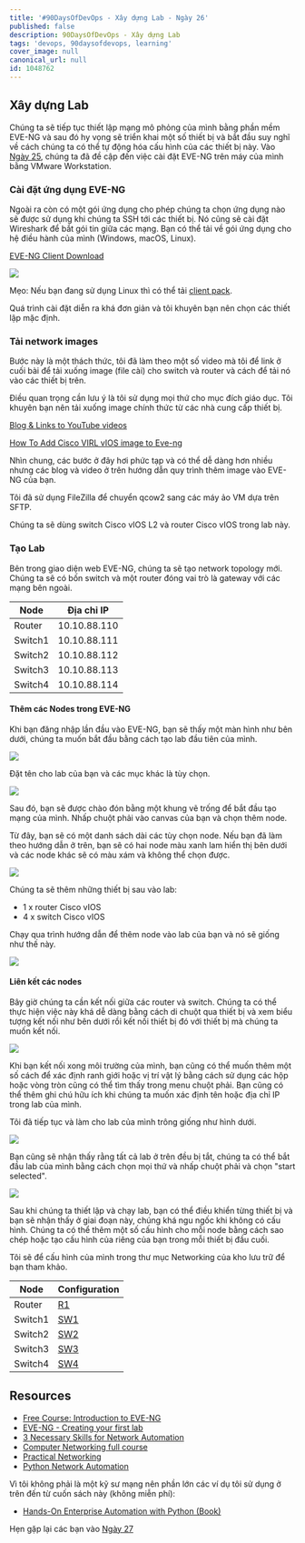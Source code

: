 ```yaml
---
title: '#90DaysOfDevOps - Xây dựng Lab - Ngày 26'
published: false
description: 90DaysOfDevOps - Xây dựng Lab
tags: 'devops, 90daysofdevops, learning'
cover_image: null
canonical_url: null
id: 1048762
---
```


## Xây dựng Lab

Chúng ta sẽ tiếp tục thiết lập mạng mô phỏng của mình bằng phần mềm EVE-NG và sau đó hy vọng sẽ triển khai một số thiết bị và bắt đầu suy nghĩ về cách chúng ta có thể tự động hóa cấu hình của các thiết bị này. Vào [Ngày 25](day25.md), chúng ta đã đề cập đến việc cài đặt EVE-NG trên máy của mình bằng VMware Workstation.

### Cài đặt ứng dụng EVE-NG

Ngoài ra còn có một gói ứng dụng cho phép chúng ta chọn ứng dụng nào sẽ được sử dụng khi chúng ta SSH tới các thiết bị. Nó cũng sẽ cài đặt Wireshark để bắt gói tin giữa các mạng. Bạn có thể tải về gói ứng dụng cho hệ điều hành của mình (Windows, macOS, Linux).

[EVE-NG Client Download](https://www.eve-ng.net/index.php/download/)

![](../../Days/Images/Day26_Networking1.png)

Mẹo: Nếu bạn đang sử dụng Linux thì có thể tải [client pack](https://github.com/SmartFinn/eve-ng-integration).

Quá trình cài đặt diễn ra khá đơn giản và tôi khuyên bạn nên chọn các thiết lập mặc định.

### Tải network images

Bước này là một thách thức, tôi đã làm theo một số video mà tôi để link ở cuối bài để tải xuống image (file cài) cho switch và router và cách để tải nó vào các thiết bị trên.

Điều quan trọng cần lưu ý là tôi sử dụng mọi thứ cho mục đích giáo dục. Tôi khuyên bạn nên tải xuống image chính thức từ các nhà cung cấp thiết bị.

[Blog & Links to YouTube videos](https://loopedback.com/2019/11/15/setting-up-eve-ng-for-ccna-ccnp-ccie-level-studies-includes-multiple-vendor-node-support-an-absolutely-amazing-study-tool-to-check-out-asap/)

[How To Add Cisco VIRL vIOS image to Eve-ng](https://networkhunt.com/how-to-add-cisco-virl-vios-image-to-eve-ng/)

Nhìn chung, các bước ở đây hơi phức tạp và có thể dễ dàng hơn nhiều nhưng các blog và video ở trên hướng dẫn quy trình thêm image vào EVE-NG của bạn.

Tôi đã sử dụng FileZilla để chuyển qcow2 sang các máy ảo VM dựa trên SFTP.

Chúng ta sẽ dùng switch Cisco vIOS L2 và router Cisco vIOS trong lab này.

### Tạo Lab

Bên trong giao diện web EVE-NG, chúng ta sẽ tạo network topology mới. Chúng ta sẽ có bốn switch và một router đóng vai trò là gateway với các mạng bên ngoài.

| Node    | Địa chỉ IP   |
| ------- | ------------ |
| Router  | 10.10.88.110 |
| Switch1 | 10.10.88.111 |
| Switch2 | 10.10.88.112 |
| Switch3 | 10.10.88.113 |
| Switch4 | 10.10.88.114 |

#### Thêm các Nodes trong EVE-NG

Khi bạn đăng nhập lần đầu vào EVE-NG, bạn sẽ thấy một màn hình như bên dưới, chúng ta muốn bắt đầu bằng cách tạo lab đầu tiên của mình.

![](../../Days/Images/Day26_Networking2.png)

Đặt tên cho lab của bạn và các mục khác là tùy chọn.

![](../../Days/Images/Day26_Networking3.png)

Sau đó, bạn sẽ được chào đón bằng một khung vẽ trống để bắt đầu tạo mạng của mình. Nhấp chuột phải vào canvas của bạn và chọn thêm node.

Từ đây, bạn sẽ có một danh sách dài các tùy chọn node. Nếu bạn đã làm theo hướng dẫn ở trên, bạn sẽ có hai node màu xanh lam hiển thị bên dưới và các node khác sẽ có màu xám và không thể chọn được.

![](../../Days/Images/Day26_Networking4.png)

Chúng ta sẽ thêm những thiết bị sau vào lab:

- 1 x router Cisco vIOS
- 4 x switch Cisco vIOS

Chạy qua trình hướng dẫn để thêm node vào lab của bạn và nó sẽ giống như thế này.

![](../../Days/Images/Day26_Networking5.png)

#### Liên kết các nodes

Bây giờ chúng ta cần kết nối giữa các router và switch. Chúng ta có thể thực hiện việc này khá dễ dàng bằng cách di chuột qua thiết bị và xem biểu tượng kết nối như bên dưới rồi kết nối thiết bị đó với thiết bị mà chúng ta muốn kết nối.

![](../../Days/Images/Day26_Networking6.png)

Khi bạn kết nối xong môi trường của mình, bạn cũng có thể muốn thêm một số cách để xác định ranh giới hoặc vị trí vật lý bằng cách sử dụng các hộp hoặc vòng tròn cũng có thể tìm thấy trong menu chuột phải. Bạn cũng có thể thêm ghi chú hữu ích khi chúng ta muốn xác định tên hoặc địa chỉ IP trong lab của mình.

Tôi đã tiếp tục và làm cho lab của mình trông giống như hình dưới.

![](../../Days/Images/Day26_Networking7.png)

Bạn cũng sẽ nhận thấy rằng tất cả lab ở trên đều bị tắt, chúng ta có thể bắt đầu lab của mình bằng cách chọn mọi thứ và nhấp chuột phải và chọn "start selected".

![](../../Days/Images/Day26_Networking8.png)

Sau khi chúng ta thiết lập và chạy lab, bạn có thể điều khiển từng thiết bị và bạn sẽ nhận thấy ở giai đoạn này, chúng khá ngu ngốc khi không có cấu hình. Chúng ta có thể thêm một số cấu hình cho mỗi node bằng cách sao chép hoặc tạo cấu hình của riêng của bạn trong mỗi thiết bị đầu cuối.

Tôi sẽ để cấu hình của mình trong thư mục Networking của kho lưu trữ để bạn tham khảo.

| Node    | Configuration                    |
| ------- | -------------------------------- |
| Router  | [R1](../../Days/Networking/R1)   |
| Switch1 | [SW1](../../Days/Networking/SW1) |
| Switch2 | [SW2](../../Days/Networking/SW2) |
| Switch3 | [SW3](../../Days/Networking/SW3) |
| Switch4 | [SW4](../../Days/Networking/SW4) |

## Resources

- [Free Course: Introduction to EVE-NG](https://www.youtube.com/watch?v=g6B0f_E0NMg)
- [EVE-NG - Creating your first lab](https://www.youtube.com/watch?v=9dPWARirtK8)
- [3 Necessary Skills for Network Automation](https://www.youtube.com/watch?v=KhiJ7Fu9kKA&list=WL&index=122&t=89s)
- [Computer Networking full course](https://www.youtube.com/watch?v=IPvYjXCsTg8)
- [Practical Networking](http://www.practicalnetworking.net/)
- [Python Network Automation](https://www.youtube.com/watch?v=xKPzLplPECU&list=WL&index=126)

Vì tôi không phải là một kỹ sư mạng nên phần lớn các ví dụ tôi sử dụng ở trên đến từ cuốn sách này (không miễn phí):

- [Hands-On Enterprise Automation with Python (Book)](https://www.packtpub.com/product/hands-on-enterprise-automation-with-python/9781788998512)

Hẹn gặp lại các bạn vào [Ngày 27](day27.md)
